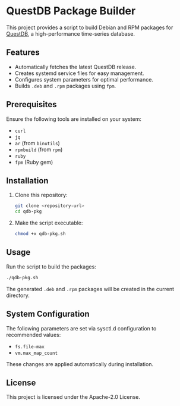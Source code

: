 # QuestDB Package Builder

This project provides a script to build Debian and RPM packages for [QuestDB](https://questdb.io/), a high-performance time-series database.

## Features
- Automatically fetches the latest QuestDB release.
- Creates systemd service files for easy management.
- Configures system parameters for optimal performance.
- Builds `.deb` and `.rpm` packages using `fpm`.

## Prerequisites
Ensure the following tools are installed on your system:
- `curl`
- `jq`
- `ar` (from `binutils`)
- `rpmbuild` (from `rpm`)
- `ruby`
- `fpm` (Ruby gem)

## Installation
1. Clone this repository:
   ```bash
   git clone <repository-url>
   cd qdb-pkg
   ```
2. Make the script executable:
   ```bash
   chmod +x qdb-pkg.sh
   ```

## Usage
Run the script to build the packages:
```bash
./qdb-pkg.sh
```
The generated `.deb` and `.rpm` packages will be created in the current directory.

## System Configuration
The following parameters are set via sysctl.d configuration to recommended values:
- `fs.file-max`
- `vm.max_map_count`

These changes are applied automatically during installation.

## License
This project is licensed under the Apache-2.0 License.